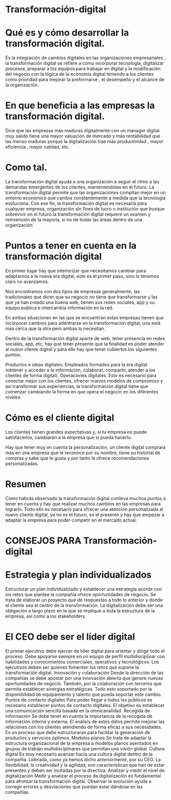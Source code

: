 # Transformación-digital

# Qué es y cómo desarrollar la transformación digital.
 Es la integración de cambios digitales en las organizaciones empresariales , la transformación digital se refiere a como incorporar tecnología, digitalizar procesos, preparar a los equipos para trabajar en digital  y la modificación del negocio con la lógica  de la economía digital teniendo a los clientes como prioridad para mejorar la preformarse , el desempeño y el alcance de la organización. 
 
 # En que beneficia a las empresas la transformación digital.
 Dice que las empresas más maduras digitalmente con un manager digital muy salido tiene una mayor valuación de mercado y más rentabilidad que las menos maduras porque la digitalización trae más productividad , mayor eficiencia , mayor calidad, etc.

# Como tal.
La transformación digital ayuda a una organización a seguir el ritmo a las demandas emergentes de los clientes, manteniendolas en el futuro. La transformación digital permite que las organizaciones compitan mejor en un entorno económico que cambia constantemente a medida que la tecnología evoluciona. Con ese fin, la transformación digital es necesaria para cualquier empresa, organización sin fines de lucro o institución que busque sobrevivir en el futuro.la transformación digital requiere un examen y reinvención de la mayoría, si no de todas las áreas dentro de una organización

# Puntos a tener en cuenta en la transformación digital
En primer lugar hay que interiorizar que necesitamos cambiar para adaptarnos a la nueva era digital, este es el primer paso, sino lo tenemos claro no avanzamos.

Nos encontramos con dos tipos de empresas generalmente, las tradicionales que dicen que su negocio no tiene que transformarse y las que ya han creado una buena web, tienen sus redes sociales, app y su equipo publica e intercambia información en la red.

En ambas situaciones en las que se encuentran estas empresas tienen que incorporar cambios para adentrarse en la transformación digital, una está más cerca que la otra pero ambas lo necesitan.

Dentro de la transformación digital aparte de web, tener presencia en redes sociales, app, etc, hay que tener presente que la finalidad es poder atender al nuevo cliente digital y para ello hay que tener cubiertos los siguientes puntos:


Productos e ideas digitales.
Empleados formados para la era digital (obtener y acceder a la información, colaborar, compartir, atender a los clientes de forma digital).
Operaciones digitales. Esto es necesario para conectar mejor con los clientes, ofrecer nuevos modelos de compromiso y así transformar sus experiencias, la transformación digital tiene que comenzar cambiando la forma en que opera el negocio en los diferentes niveles.

# Cómo es el cliente digital
Los clientes tienen grandes expectativas y, si tu empresa no puede satisfacerlos, cambiarán a la empresa que sí pueda hacerlo.

Hay que tener muy en cuenta la personalización, un cliente digital comprará más en una empresa que le reconoce por su nombre, tiene su historial de compras y sabe que le gusta y por tanto le ofrece recomendaciones personalizadas.

# Resumen
Como habrás observado la transformación digital conlleva muchos puntos a tener en cuenta y hay que realizar muchos cambios en las empresas para lograrlo. Todo ello es necesario para ofrecer una atención personalizada al nuevo cliente digital, ya no es el futuro, es el presente y hay que empezar a adaptar la empresa para poder competir en el mercado actual.

# CONSEJOS PARA Transformación-digital

# Estrategia y plan individualizados
Estructurar un plan individualizado y establecer una estrategia acorde con los retos que plantee la compañía ofrece oportunidades de negocio. Se trata de elaborar un proyecto que dé respuestas a todo lo anterior y donde el cliente sea el centro de la transformación. La digitalización debe ser una obligación a largo plazo en la que se implique a toda la estructura de la empresa, así como a los stakeholders.

# El CEO debe ser el líder digital
El primer ejecutivo debe ejercer de líder digital para orientar y dirigir todo el proceso. Debe apoyarse siempre  en un equipo de perfil multidisciplinar con habilidades y conocimientos comerciales, operativos y tecnológicos. Los ejecutivos deben ser quienes fomenten los retos que supone la transformación digital.
Innovación y colaboración
Desde la dirección de las compañías se debe apostar por una innovación abierta que genere nuevas oportunidades de negocio. También, por la colaboración con terceros que permita establecer sinergias estratégicas. Todo esto soportado por la disponibilidad de equipamiento y talento que pueda soportar este cambio.
Puntos de contacto digitales
Para poder llegar a todos los públicos es necesario establecer puntos de contacto digitales. El objetivo es establecer una comunicación sencilla basada en la omnicanalidad.
Recogida de información
Se debe tener en cuenta la importancia de la recogida de información interna y externa. El análisis de estos datos permite mejorar las relaciones con los clientes atendiendo de forma eficaz a sus necesidades. Es un proceso que debe estructurarse para facilitar la generación de productos y servicios óptimos.
Modelos planos
Se trata de adaptar la estructura organizacional de la empresa a modelos planos asentados en grupos de trabajo multidisciplinares que permitan una visión global.
Cultura digital
Es muy necesario avanzar hacia una cultura digital dentro de la compañía. Liderada, como ya hemos dicho anteriormente, por su CEO. La flexibilidad, la creatividad y la agilidad, son características que han de estar presentes y deben ser incitadas por la directiva.
Analizar y medir el nivel de digitalización
Medir y analizar el proceso de digitalización es fundamental para afrontar la transformación digital. Observar la evolución ayuda a corregir errores y desviaciones que puedan estar dándose en las compañías.

